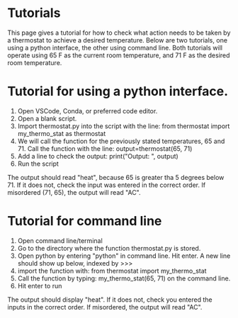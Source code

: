 # Tutorials

This page gives a tutorial for how to check what action needs to be taken by a thermostat to achieve a desired temperature. Below are two tutorials, one
using a python interface, the other using command line. Both tutorials will operate using 65 F as the current room temperature, and 71 F as the desired room temperature.

# Tutorial for using a python interface.
1.  Open VSCode, Conda, or preferred code editor.
2.  Open a blank script.
3.  Import thermostat.py into the script with the line: from thermostat import my_thermo_stat as thermostat
4.  We will call the function for the previously stated temperatures, 65 and 71. Call the function with the line: output=thermostat(65, 71)
5.  Add a line to check the output: print("Output: ", output)
6.  Run the script

The output should read "heat", because 65 is greater tha 5 degrees below 71. If it does not, check the input was entered in the correct order. If misordered (71, 65), the output will read "AC".

# Tutorial for command line
1. Open command line/terminal
2. Go to the directory where the function thermostat.py is stored.
3. Open python by entering "python" in command line. Hit enter. A new line should show up below, indexed by >>>
4. import the function with: from thermostat import my_thermo_stat
5. Call the function by typing: my_thermo_stat(65, 71) on the command line.
6. Hit enter to run

The output should display "heat". If it does not, check you entered the inputs in the correct order. If misordered, the output will read "AC".


